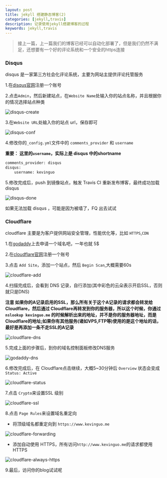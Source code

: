 ```yaml
---
layout: post
title: jekyll 搭建静态博客(2)
categories: [jekyll,travis]
description: 记录使用jekyll搭建博客的过程
keywords: jekyll,travis
---
```


> 接上一篇，上一篇我们的博客已经可以自动化部署了，但是我们仍然不满足，还想要有一个好的评论系统和一个安全的https连接

<!--more-->

### Disqus

disqus 是一家第三方社会化评论系统，主要为网站主提供评论托管服务

1.在[disqus官网](https://disqus.com/)注册一个账号

2.点击`Admin`，然后新建站点，在`Website Name`处输入你的站点名称，并且根据你的情况选择站点种类

![disqus-create](/images/posts/disqus-create.png)

3.在`Website URL`处输入你的站点 url，保存即可

![disqus-conf](/images/posts/disqus-conf.png)

4.修改你的`_config.yml`文件中的 `comments_provider` 和 `username`

**重要： 这里的`username`，实际上是 disqus 中的shortname**

```bash
comments_provider: disqus
disqus:
    username: kevinguo
```

5.修改完成后，push 到镜像站点，触发 Travis CI 重新发布博客，最终成功加载 disqus

![disqus-done](/images/posts/disqus-done.png)

如果无法加载 disqus ，可能是因为被墙了，FQ 出去试试

### Cloudflare

cloudflare 主要是为客户提供网站安全管理，性能优化等，比如 `HTTPS`,`CDN`

1.在[godaddy](https://sg.godaddy.com/zh/)上去申请一个域名吧，一年也就 5$

2.在[cloudflare官网](https://www.cloudflare.com)注册一个账号

3.点击 `Add Site`，添加一个站点，然后 `Begin Scan`,大概需要60s

![cloudflare-add](/images/posts/cloudflare-add.png)

4.扫描完成后，会看到 DNS 记录，自行添加(其中彩色的云朵表示开启SSL，否则就只是DNS)

**注意 如果你的A记录启用的SSL，那么所有关于这个A记录的请求都会转发给 Cloudflare，然后通过 Cloudflare再转发到你的服务器，所以这个时候，你通过 `nslookup kevinguo.me` 的时候解析出来的地址，并不是你的服务器地址，而是 Cloudflare的地址;如果你有其他服务(诸如VPS,FTP等)使用的是这个地址的话，最好是再添加一条不走SSL的A记录**

![cloudflare-dns](/images/posts/cloudflare-dns.png)

5.完成上面的步骤后，到你的域名控制面板修改DNS服务

![godaddy-dns](/images/posts/godaddy-dns.png)

6.修改完成后，在 Cloudflare点击继续，大概5~30分钟后 `Overview` 状态会变成 `Status: Active`

![cloudflare-status](/images/posts/cloudflare-status.png)

7.点击 `Crypto`来设置SSL 级别

![cloudflare-ssl](/images/posts/cloudflare-ssl.png)

8.点击 `Page Rules`来设置域名重定向

- 将顶级域名都重定向到 `https://www.kevinguo.me`

![cloudflare-forwarding](/images/posts/cloudflare-forwarding.png)

- 添加自动使用 HTTPS，所有访问`http://www.kevinguo.me`的请求都使用HTTPS

![cloudflare-always-https](/images/posts/cloudflare-always-https.png)

9.最后，访问你的blog试试呢
